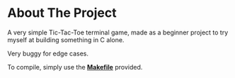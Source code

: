 # About The Project

A very simple Tic-Tac-Toe terminal game, made as a beginner project to try myself at building something in C alone.

Very buggy for edge cases.

To compile, simply use the [**Makefile**](Makefile) provided.
